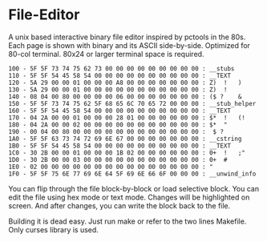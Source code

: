 File-Editor
===========

A unix based interactive binary file editor inspired by pctools in the 80s. Each page is shown with binary and its ASCII side-by-side. Optimized for 80-col terminal. 80x24 or larger terminal space is required.



    100 - 5F 5F 73 74 75 62 73 00 00 00 00 00 00 00 00 00 : __stubs
    110 - 5F 5F 54 45 58 54 00 00 00 00 00 00 00 00 00 00 : __TEXT
    120 - 5A 29 00 00 01 00 00 00 A8 00 00 00 00 00 00 00 : Z)  !   )
    130 - 5A 29 00 00 01 00 00 00 00 00 00 00 00 00 00 00 : Z)  !
    140 - 08 04 00 80 00 00 00 00 06 00 00 00 00 00 00 00 : ($ ?    &
    150 - 5F 5F 73 74 75 62 5F 68 65 6C 70 65 72 00 00 00 : __stub_helper
    160 - 5F 5F 54 45 58 54 00 00 00 00 00 00 00 00 00 00 : __TEXT
    170 - 04 2A 00 00 01 00 00 00 28 01 00 00 00 00 00 00 : $*  !   (!
    180 - 04 2A 00 00 02 00 00 00 00 00 00 00 00 00 00 00 : $*  "
    190 - 00 04 00 80 00 00 00 00 00 00 00 00 00 00 00 00 :  $ ?
    1A0 - 5F 5F 63 73 74 72 69 6E 67 00 00 00 00 00 00 00 : __cstring
    1B0 - 5F 5F 54 45 58 54 00 00 00 00 00 00 00 00 00 00 : __TEXT
    1C0 - 30 2B 00 00 01 00 00 00 1B 02 00 00 00 00 00 00 : 0+  !   ;"
    1D0 - 30 2B 00 00 03 00 00 00 00 00 00 00 00 00 00 00 : 0+  #
    1E0 - 02 00 00 00 00 00 00 00 00 00 00 00 00 00 00 00 : "
    1F0 - 5F 5F 75 6E 77 69 6E 64 5F 69 6E 66 6F 00 00 00 : __unwind_info


You can flip through the file block-by-block or load selective block. You can edit the file using hex mode or text mode. Changes will be highlighted on screen. And after changes, you can write the block back to the file. 

Building it is dead easy. Just run make or refer to the two lines Makefile. Only curses library is used.
